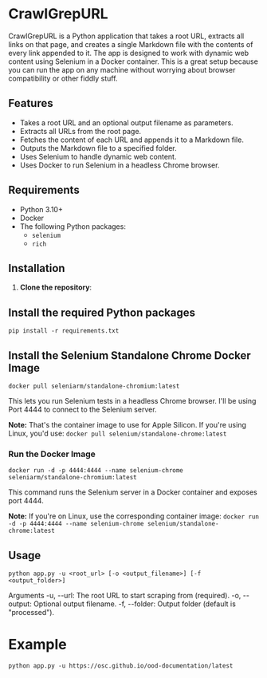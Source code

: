 # CrawlGrepURL

CrawlGrepURL is a Python application that takes a root URL, extracts all links on that page, and creates a single Markdown file with the contents of every link appended to it. The app is designed to work with dynamic web content using Selenium in a Docker container. This is a great setup because you can run the app on any machine without worrying about browser compatibility or other fiddly stuff.

## Features

- Takes a root URL and an optional output filename as parameters.
- Extracts all URLs from the root page.
- Fetches the content of each URL and appends it to a Markdown file.
- Outputs the Markdown file to a specified folder.
- Uses Selenium to handle dynamic web content.
- Uses Docker to run Selenium in a headless Chrome browser.

## Requirements

- Python 3.10+
- Docker
- The following Python packages:
  - `selenium`
  - `rich`

## Installation

1. **Clone the repository**:

## Install the required Python packages
```pip install -r requirements.txt```

## Install the Selenium Standalone Chrome Docker Image
```docker pull seleniarm/standalone-chromium:latest```

This lets you run Selenium tests in a headless Chrome browser. I'll be using Port 4444 to connect to the Selenium server.

**Note:** That's the container image to use for Apple Silicon. If you're using Linux, you'd use:
```docker pull selenium/standalone-chrome:latest```

### Run the Docker Image
```docker run -d -p 4444:4444 --name selenium-chrome seleniarm/standalone-chromium:latest```

This command runs the Selenium server in a Docker container and exposes port 4444.

**Note:** If you're on Linux, use the corresponding container image:
```docker run -d -p 4444:4444 --name selenium-chrome selenium/standalone-chrome:latest```

## Usage
```python app.py -u <root_url> [-o <output_filename>] [-f <output_folder>]```

Arguments
-u, --url: The root URL to start scraping from (required).
-o, --output: Optional output filename.
-f, --folder: Output folder (default is "processed").

# Example
```python app.py -u https://osc.github.io/ood-documentation/latest```

